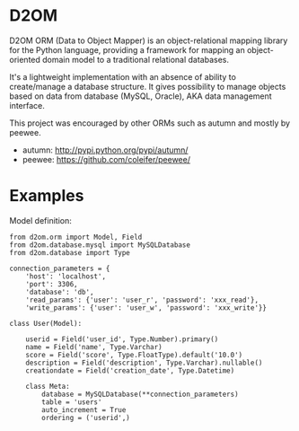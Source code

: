 D2OM
=====

D2OM ORM (Data to Object Mapper) is an object-relational mapping library 
for the Python language, providing a framework for mapping an object-oriented 
domain model to a traditional relational databases.

It's a lightweight implementation with an absence of ability to create/manage 
a database structure. It gives possibility to manage objects based on data 
from database (MySQL, Oracle), AKA data management interface.

This project was encouraged by other ORMs such as autumn and mostly by peewee.
- autumn: http://pypi.python.org/pypi/autumn/
- peewee: https://github.com/coleifer/peewee/



Examples
=====

Model definition:

    from d2om.orm import Model, Field
    from d2om.database.mysql import MySQLDatabase
    from d2om.database import Type

    connection_parameters = {
        'host': 'localhost',
        'port': 3306,
        'database': 'db',
        'read_params': {'user': 'user_r', 'password': 'xxx_read'},
        'write_params': {'user': 'user_w', 'password': 'xxx_write'}}

    class User(Model):

        userid = Field('user_id', Type.Number).primary()
        name = Field('name', Type.Varchar)
        score = Field('score', Type.FloatType).default('10.0')
        description = Field('description', Type.Varchar).nullable()
        creationdate = Field('creation_date', Type.Datetime)

        class Meta:
            database = MySQLDatabase(**connection_parameters)
            table = 'users'
            auto_increment = True
            ordering = ('userid',)
